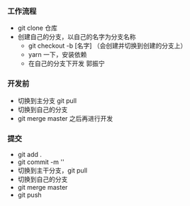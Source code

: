 ### 工作流程
- git clone 仓库
- 创建自己的分支，以自己的名字为分支名称
    - git checkout -b [名字] （会创建并切换到创建的分支上）
    - yarn 一下，安装依赖
    - 在自己的分支下开发 郭振宁

### 开发前
- 切换到主分支 git pull
- 切换到自己的分支
- git merge master 之后再进行开发

### 提交
- git add .
- git commit -m ''
- 切换到主干分支，git pull
- 切换到自己的分支
- git merge master
- git push

